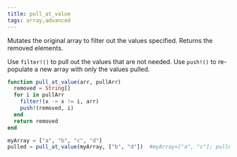 ```yaml
---
title: pull_at_value
tags: array,advanced
---
```


Mutates the original array to filter out the values specified. 
Returns the removed elements.

Use `filter!()` to pull out the values that are not needed. 
Use `push!()` to re-populate a new array with only the values pulled.

```jl
function pull_at_value(arr, pullArr)
  removed = String[]
  for i in pullArr
    filter!(x -> x != i, arr)
    push!(removed, i)
  end
  return removed
end
```

```jl
myArray = ["a", "b", "c", "d"]
pulled = pull_at_value(myArray, ["b", "d"])  #myArray=["a", "c"]; pulled=["b", "d"]
```
